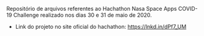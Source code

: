 Repositório de arquivos referentes ao Hachathon Nasa Space Apps COVID-19 Challenge realizado nos dias 30 e 31 de maio de 2020.

* Link do projeto no site oficial do hachathon: https://lnkd.in/dPf7_UM
